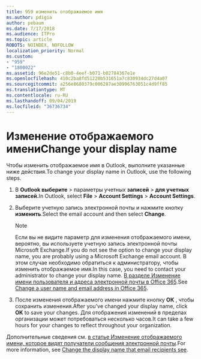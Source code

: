 ```yaml
---
title: 959 изменить отображаемое имя
ms.author: pdigia
author: pebaum
ms.date: 7/17/2018
ms.audience: ITPro
ms.topic: article
ROBOTS: NOINDEX, NOFOLLOW
localization_priority: Normal
ms.custom:
- "959"
- "1800022"
ms.assetid: 96e2de51-c8b0-4eef-b071-b02784367e1e
ms.openlocfilehash: 410c2ba8fd51220b531651a7c830934dc27d4a07
ms.sourcegitcommit: a256e8680379c006287ae30996763051c4d9ff85
ms.translationtype: MT
ms.contentlocale: ru-RU
ms.lasthandoff: 09/04/2019
ms.locfileid: "36736734"
---
```

# <a name="change-your-display-name"></a><span data-ttu-id="d7529-102">Изменение отображаемого имени</span><span class="sxs-lookup"><span data-stu-id="d7529-102">Change your display name</span></span>
  
<span data-ttu-id="d7529-103">Чтобы изменить отображаемое имя в Outlook, выполните указанные ниже действия.</span><span class="sxs-lookup"><span data-stu-id="d7529-103">To change your display name in Outlook, use the following steps.</span></span>
  
1. <span data-ttu-id="d7529-104">В **Outlook выберите** \> параметры учетных **записей** \> **для учетных записей.**</span><span class="sxs-lookup"><span data-stu-id="d7529-104">In Outlook, select **File** \> **Account Settings** \> **Account Settings**.</span></span>

2. <span data-ttu-id="d7529-105">Выберите учетную запись электронной почты и нажмите кнопку **изменить**.</span><span class="sxs-lookup"><span data-stu-id="d7529-105">Select the email account and then select **Change**.</span></span>

    > [!NOTE]
    > <span data-ttu-id="d7529-106">Если вы не видите параметр для изменения отображаемого имени, вероятно, вы используете учетную запись электронной почты Microsoft Exchange.</span><span class="sxs-lookup"><span data-stu-id="d7529-106">If you do not see the option to change your display name, you are probably using a Microsoft Exchange email account.</span></span> <span data-ttu-id="d7529-107">В этом случае необходимо обратиться к администратору, чтобы изменить отображаемое имя.</span><span class="sxs-lookup"><span data-stu-id="d7529-107">In this case, you need to contact your administrator to change your display name.</span></span> <span data-ttu-id="d7529-108">[В разделе Изменение имени пользователя и адреса электронной почты в Office 365](https://docs.microsoft.com/office365/admin/add-users/change-a-user-name-and-email-address).</span><span class="sxs-lookup"><span data-stu-id="d7529-108">See [Change a user name and email address in Office 365](https://docs.microsoft.com/office365/admin/add-users/change-a-user-name-and-email-address).</span></span>
  
3. <span data-ttu-id="d7529-109">После изменения отображаемого имени нажмите кнопку **ОК** , чтобы сохранить изменения.</span><span class="sxs-lookup"><span data-stu-id="d7529-109">After you've changed your display name, click **OK** to save your changes.</span></span> <span data-ttu-id="d7529-110">Для отображения изменений в пределах организации может потребоваться несколько часов.</span><span class="sxs-lookup"><span data-stu-id="d7529-110">It can take a few hours for your changes to reflect throughout your organization.</span></span>

<span data-ttu-id="d7529-111">Дополнительные сведения см. [в статье Изменение отображаемого имени, которое видят получатели сообщения электронной почты](https://support.office.com/article/2b53331a-ba2a-4803-88dc-ac9fe376c8a9.aspx).</span><span class="sxs-lookup"><span data-stu-id="d7529-111">For more information, see [Change the display name that email recipients see](https://support.office.com/article/2b53331a-ba2a-4803-88dc-ac9fe376c8a9.aspx).</span></span>
  